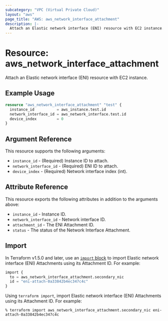 ```yaml
---
subcategory: "VPC (Virtual Private Cloud)"
layout: "aws"
page_title: "AWS: aws_network_interface_attachment"
description: |-
  Attach an Elastic network interface (ENI) resource with EC2 instance.
---
```


# Resource: aws_network_interface_attachment

Attach an Elastic network interface (ENI) resource with EC2 instance.

## Example Usage

```terraform
resource "aws_network_interface_attachment" "test" {
  instance_id          = aws_instance.test.id
  network_interface_id = aws_network_interface.test.id
  device_index         = 0
}
```

## Argument Reference

This resource supports the following arguments:

* `instance_id` - (Required) Instance ID to attach.
* `network_interface_id` - (Required) ENI ID to attach.
* `device_index` - (Required) Network interface index (int).

## Attribute Reference

This resource exports the following attributes in addition to the arguments above:

* `instance_id` - Instance ID.
* `network_interface_id` - Network interface ID.
* `attachment_id` - The ENI Attachment ID.
* `status` - The status of the Network Interface Attachment.

## Import

In Terraform v1.5.0 and later, use an [`import` block](https://developer.hashicorp.com/terraform/language/import) to import Elastic network interface (ENI) Attachments using its Attachment ID. For example:

```terraform
import {
  to = aws_network_interface_attachment.secondary_nic
  id = "eni-attach-0a33842b4ec347c4c"
}
```

Using `terraform import`, import Elastic network interface (ENI) Attachments using its Attachment ID. For example:

```console
% terraform import aws_network_interface_attachment.secondary_nic eni-attach-0a33842b4ec347c4c
```
